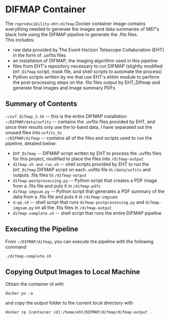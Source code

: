 # DIFMAP Container

The `reproducibility-eht:difmap` Docker container image contains everything needed to generate the images and data summaries of M87's black hole using the DIFMAP pipeline to generate the .fits files.  
This includes:
  * raw data provided by The Event Horizon Telescope Collaboration (EHT) in the form of .uvfits files
  * an installation of DIFMAP, the imaging algorithm used in this pipeline
  * files from EHT's repository necessary to run DIFMAP (slightly modified `EHT_Difmap` script, mask file, and shell scripts to automate the process)
  * Python scripts written by me that use EHT's ehtim module to perform the post-processing steps on the .fits files output by EHT\_Difmap
	 and generate final images and image summary PDFs

## Summary of Contents

`~/uvf_difmap_2.5k` -- this is the entire DIFMAP installation  
`~/DIFMAP/data/uvfits` -- contains the .uvfits files provided by EHT, and since their results only use the lo-band data, I have separated out the unused files into `uvfits_hi`  
`~/DIFMAP/difmap` -- contains all of the files and scripts used to run the pipeline, detailed below:
  * `EHT_Difmap` -- DIFMAP script written by EHT to process the .uvfits files for this project, modified to place the files into `/difmap-output`
  * `difmap.sh and run.sh` -- shell scripts provided by EHT to run the `EHT_Difmap` DIFMAP script on each .uvfits file in `/data/uvfits` and outputs .fits files to `/difmap-output`
  * `difmap-postprocessing.py` -- Python script that creates a PDF image from a .fits file and puts it in `/difmap-pdfs`
  * `difmap-imgsum.py` -- Python script that generates a PDF summary of the data from a .fits file and puts it in `/difmap-imgsums`
  * `d-pp.sh` -- shell script that runs `difmap-postprocessing.py` and `difmap-imgsum.py` on all the .fits files in `/difmap-output`
  * `difmap-complete.sh` -- shell script that runs the entire DIFMAP pipeline

## Executing the Pipeline
From `~/DIFMAP/difmap`, you can execute the pipeline with the following command
```
./difmap-complete.sh
```

## Copying Output Images to Local Machine
Obtain the container id with
```
docker ps -a
```
and copy the output folder to the current local directory with
```
docker cp [container id]:/home/eht/DIFMAP/difmap/difmap-output .
```